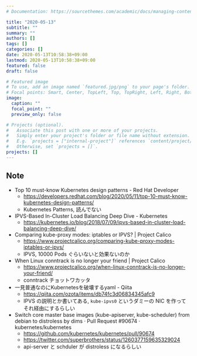 ```yaml
---
# Documentation: https://sourcethemes.com/academic/docs/managing-content/

title: "2020-05-13"
subtitle: ""
summary: ""
authors: []
tags: []
categories: []
date: 2020-05-13T10:58:38+09:00
lastmod: 2020-05-13T10:58:38+09:00
featured: false
draft: false

# Featured image
# To use, add an image named `featured.jpg/png` to your page's folder.
# Focal points: Smart, Center, TopLeft, Top, TopRight, Left, Right, BottomLeft, Bottom, BottomRight.
image:
  caption: ""
  focal_point: ""
  preview_only: false

# Projects (optional).
#   Associate this post with one or more of your projects.
#   Simply enter your project's folder or file name without extension.
#   E.g. `projects = ["internal-project"]` references `content/project/deep-learning/index.md`.
#   Otherwise, set `projects = []`.
projects: []
---
```


## Note

* Top 10 must-know Kubernetes design patterns - Red Hat Developer
  * https://developers.redhat.com/blog/2020/05/11/top-10-must-know-kubernetes-design-patterns/
  * Kubernetes Patterns, 読んでない
* IPVS-Based In-Cluster Load Balancing Deep Dive - Kubernetes
  * https://kubernetes.io/blog/2018/07/09/ipvs-based-in-cluster-load-balancing-deep-dive/
* Comparing kube-proxy modes: iptables or IPVS? | Project Calico
  * https://www.projectcalico.org/comparing-kube-proxy-modes-iptables-or-ipvs/
  * IPVS, 10000 Pods ぐらいないと効果ないのか
* When Linux conntrack is no longer your friend | Project Calico
  * https://www.projectcalico.org/when-linux-conntrack-is-no-longer-your-friend/
  * conntrack チョットワカッタ
* 一見普通なのにKubernetesを破壊するyaml - Qiita
  * https://qiita.com/ozota/items/db74fc3d06834345afc9
  * IPVS の説明とか書いてある, `kube-ipvs0` というダミーの NIC を作ってそれ経由にするらしい
* Switch core master base images (kube-apiserver, kube-scheduler) from debian to distroless by dims · Pull Request #90674 · kubernetes/kubernetes
  * https://github.com/kubernetes/kubernetes/pull/90674
  * https://twitter.com/superbrothers/status/1260377159635329024
  * api-server と schduler が distroless になるらしい
